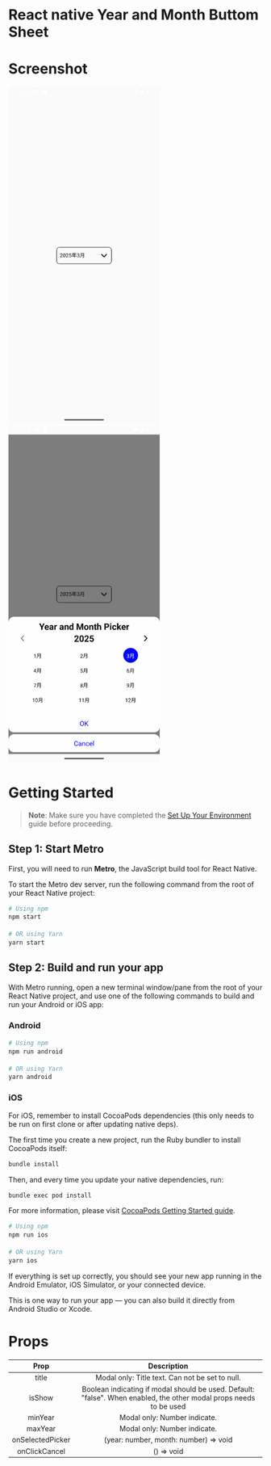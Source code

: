 # React native Year and Month Buttom Sheet

# Screenshot

<img src="https://github.com/phyolinwai/rnyearandmonthbottomsheet/blob/main/screenshots/1.png?raw=true" width="300"> <img src="https://github.com/phyolinwai/rnyearandmonthbottomsheet/blob/main/screenshots/2.png?raw=true" width="300">

# Getting Started

> **Note**: Make sure you have completed the [Set Up Your Environment](https://reactnative.dev/docs/set-up-your-environment) guide before proceeding.

## Step 1: Start Metro

First, you will need to run **Metro**, the JavaScript build tool for React Native.

To start the Metro dev server, run the following command from the root of your React Native project:

```sh
# Using npm
npm start

# OR using Yarn
yarn start
```

## Step 2: Build and run your app

With Metro running, open a new terminal window/pane from the root of your React Native project, and use one of the following commands to build and run your Android or iOS app:

### Android

```sh
# Using npm
npm run android

# OR using Yarn
yarn android
```

### iOS

For iOS, remember to install CocoaPods dependencies (this only needs to be run on first clone or after updating native deps).

The first time you create a new project, run the Ruby bundler to install CocoaPods itself:

```sh
bundle install
```

Then, and every time you update your native dependencies, run:

```sh
bundle exec pod install
```

For more information, please visit [CocoaPods Getting Started guide](https://guides.cocoapods.org/using/getting-started.html).

```sh
# Using npm
npm run ios

# OR using Yarn
yarn ios
```

If everything is set up correctly, you should see your new app running in the Android Emulator, iOS Simulator, or your connected device.

This is one way to run your app — you can also build it directly from Android Studio or Xcode.

# Props

|       Prop       |                                                    Description                                                     |
| :--------------: | :----------------------------------------------------------------------------------------------------------------: |
|      title       |                                  Modal only: Title text. Can not be set to null.                                   |
|      isShow      | Boolean indicating if modal should be used. Default: "false". When enabled, the other modal props needs to be used |
|     minYear      |                                            Modal only: Number indicate.                                            |
|     maxYear      |                                            Modal only: Number indicate.                                            |
| onSelectedPicker |                                       (year: number, month: number) => void                                        |
|  onClickCancel   |                                                     () => void                                                     |
